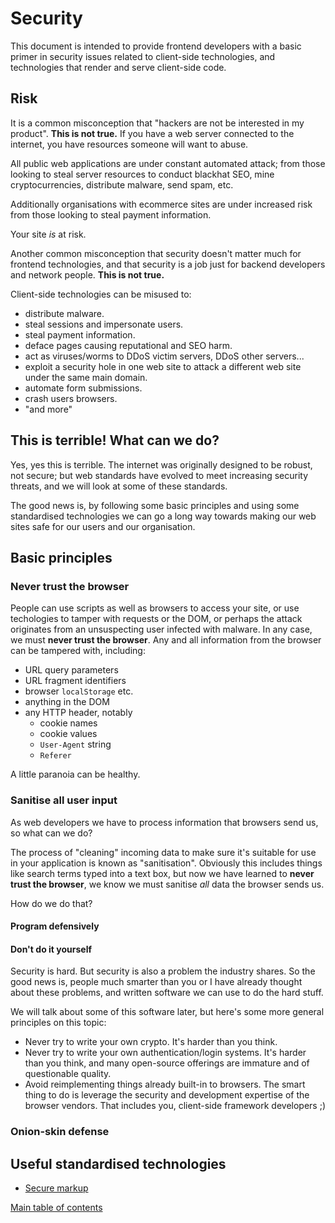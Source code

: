 # Security

This document is intended to provide frontend developers with a basic primer in security issues related to  client-side technologies, and technologies that render and serve client-side code.

## Risk

It is a common misconception that "hackers are not be interested in my product". **This is not true.**  If you have a web server connected to the internet, you have resources someone will want to abuse.

All public web applications are under constant automated attack; from those looking to steal server resources to conduct blackhat SEO, mine cryptocurrencies, distribute malware, send spam, etc.

Additionally organisations with ecommerce sites are under increased risk from those looking to steal payment information.

Your site *is* at risk.

Another common misconception that security doesn't matter much for frontend technologies, and that security is a job just for backend developers and network people. **This is not true.**

Client-side technologies can be misused to:
 - distribute malware.
 - steal sessions and impersonate users.
 - steal payment information.
 - deface pages causing reputational and SEO harm.
 - act as viruses/worms to DDoS victim servers, DDoS other servers...
 - exploit a security hole in one web site to attack a different web site under the same main domain.
 - automate form submissions.
 - crash users browsers.
 - "and more"

## This is terrible! What can we do?

Yes, yes this is terrible. The internet was originally designed to be robust, not secure; but web standards have evolved to meet increasing security threats, and we will look at some of these standards.

The good news is, by following some basic principles and using some standardised technologies we can go a long way towards making our web sites safe for our users and our organisation.

## Basic principles

### Never trust the browser

People can use scripts as well as browsers to access your site, or use techologies to tamper with requests or the DOM, or perhaps the attack originates from an unsuspecting user infected with malware. In any case, we must **never trust the browser**. Any and all information from the browser can be tampered with, including:
  - URL query parameters
  - URL fragment identifiers
  - browser `localStorage` etc.
  - anything in the DOM
  - any HTTP header, notably
    - cookie names
    - cookie values
    - `User-Agent` string
    - `Referer`

A little paranoia can be healthy.

### Sanitise all user input

As web developers we have to process information that browsers send us, so what can we do?

The process of "cleaning" incoming data to make sure it's suitable for use in your application is known as "sanitisation".  Obviously this includes things like search terms typed into a text box, but now we have learned to **never trust the browser**, we know we must sanitise *all* data the browser sends us.

How do we do that?

#### Program defensively

#### Don't do it yourself

Security is hard. But security is also a problem the industry shares. So the good news is, people much smarter than you or I have already thought about these problems, and written software we can use to do the hard stuff.

We will talk about some of this software later, but here's some more general principles on this topic:

 - Never try to write your own crypto. It's harder than you think.
 - Never try to write your own authentication/login systems. It's harder than you think, and many open-source offerings are immature and of questionable quality.
 - Avoid reimplementing things already built-in to browsers. The smart thing to do is leverage the security and development expertise of the browser vendors. That includes you, client-side framework developers ;)

### Onion-skin defense


## Useful standardised technologies

* [Secure markup](secure-markup.md)

[Main table of contents](../README.md#table-of-contents)
